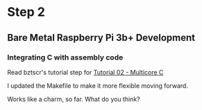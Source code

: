 # Step 2
## Bare Metal Raspberry Pi 3b+ Development

### Integrating C with assembly code
Read bztscr's tutorial step for [Tutorial 02 - Multicore C](https://github.com/bztsrc/raspi3-tutorial/blob/master/02_multicorec/README.md)

I updated the Makefile to make it more flexible moving forward.

Works like a charm, so far. What do you think?